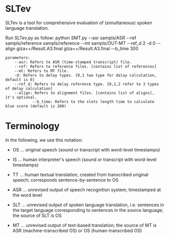 # SLTev
SLTev is a tool for comprehensive evaluation of (simultaneous) spoken language translation.

Run SLTev.py as follow:
	python SMT.py --asr sampls/ASR --ref sampls/reference sampls/reference  --mt sampls/OUT-MT --ref_d 2 -d 0 --align giza++/Result.A3.final giza++/Result.A3.final --b_time 300

	
	parameters:
		--asr: Refers to ASR (time-stamped transcript) file. 
		--ref: Refers to reference files. [contains list of references]
		--mt: Refers to MT file.
		-d: Refers to delay types. [0,1 two type for dalay calculation, default is 0]
		--ref_d: Refers to delay reference type. [0,1,2 refer to 3 types of delay calculation]
		--align: Refers to alignment files. [contains list of aligns], it's optional. 
                --b_time: Refers to the slots length time to calculate blue score (default is 200)

# Terminology

In the following, we use this notation:

* OS ... original speech (sound or transcript with word-level timestamps)
* IS ... human interpreter's speech (sound or transcript with word-level timestamps)
* TT ... human textual translation, created from transcribed original speech; corresponds sentence-by-sentence to OS

* ASR ... unrevised output of speech recognition system; timestamped at the word level
* SLT ... unrevised output of spoken language translation, i.e. sentences in the target language corresponding to sentences in the source language; the source of SLT is OS
* MT  ... unrevised output of text-based translation; the source of MT is ASR (machine-transcribed OS) or OS (human-transcribed OS)
